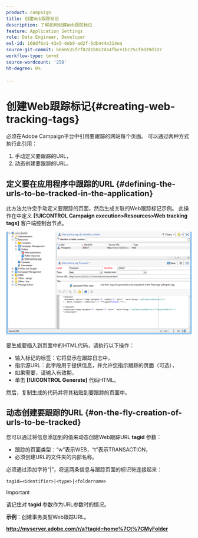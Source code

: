 ```yaml
---
product: campaign
title: 创建Web跟踪标记
description: 了解如何创建Web跟踪标记
feature: Application Settings
role: Data Engineer, Developer
exl-id: 160df6e1-43e5-4eb9-ad2f-5db444e314ea
source-git-commit: b666535f7f82d1b8c2da4fbce1bc25cf8d39d187
workflow-type: tm+mt
source-wordcount: '258'
ht-degree: 0%

---
```


# 创建Web跟踪标记{#creating-web-tracking-tags}

必须在Adobe Campaign平台中引用要跟踪的网站每个页面。 可以通过两种方式执行此引用：

1. 手动定义要跟踪的URL，
1. 动态创建要跟踪的URL。

## 定义要在应用程序中跟踪的URL {#defining-the-urls-to-be-tracked-in-the-application}

此方法允许您手动定义要跟踪的页面，然后生成关联的Web跟踪标记示例。 此操作在中定义 **[!UICONTROL Campaign execution>Resources>Web tracking tags]** 客户端控制台节点。

![](assets/d_ncs_integration_webtracking_screen.png)

要生成要插入到页面中的HTML代码，请执行以下操作：

* 输入标记的标签：它将显示在跟踪日志中，
* 指示源URL：此字段用于提供信息，并允许您指示跟踪的页面（可选），
* 如果需要，请输入有效期，
* 单击 **[!UICONTROL Generate]** 代码HTML。

然后，复制生成的代码并将其粘贴到要跟踪的页面中。

## 动态创建要跟踪的URL {#on-the-fly-creation-of-urls-to-be-tracked}

您可以通过将信息添加到的值来动态创建Web跟踪URL **tagid** 参数：

* 跟踪的页面类型：“w”表示WEB，“t”表示TRANSACTION，
* 必须创建URL的文件夹的内部名称。

必须通过添加字符“|”，将这两条信息与跟踪页面的标识符连接起来：

```
tagid=<identifier>|<type>|<foldername>
```

>[!IMPORTANT]
>
>请记住对 **tagid** 参数作为URL参数时的情况。

**示例**：创建事务类型Web跟踪URL。

**http://myserver.adobe.com/r/a?tagid=home%7Ct%7CMyFolder**
